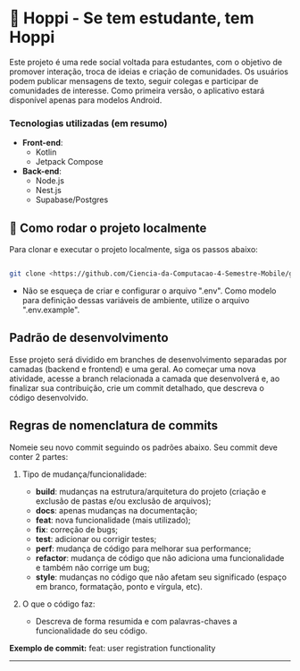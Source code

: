 # 🐇 Hoppi - Se tem estudante, tem Hoppi

Este projeto é uma rede social voltada para estudantes, com o objetivo de promover interação, troca de ideias e criação de comunidades. Os usuários podem publicar mensagens de texto, seguir colegas e participar de comunidades de interesse. Como primeira versão, o aplicativo estará disponível apenas para modelos Android.

### Tecnologias utilizadas (em resumo)

  - **Front-end**:
    - Kotlin
    - Jetpack Compose
  - **Back-end**:
    - Node.js
    - Nest.js
    - Supabase/Postgres

## 🚀 Como rodar o projeto localmente

Para clonar e executar o projeto localmente, siga os passos abaixo:

```bash

git clone <https://github.com/Ciencia-da-Computacao-4-Semestre-Mobile/grupo1_hoppi.git>

```
+ Não se esqueça de criar e configurar o arquivo ".env". Como modelo para definição dessas variáveis de ambiente, utilize o arquivo ".env.example".

## Padrão de desenvolvimento

Esse projeto será dividido em branches de desenvolvimento separadas por camadas (backend e frontend) e uma geral. Ao começar uma nova atividade, acesse a branch relacionada a camada que desenvolverá e, ao finalizar sua contribuição, crie um commit detalhado, que descreva o código desenvolvido.

## Regras de nomenclatura de commits

Nomeie seu novo commit seguindo os padrões abaixo.
Seu commit deve conter 2 partes:

1. Tipo de mudança/funcionalidade:
   - **build**: mudanças na estrutura/arquitetura do projeto (criação e exclusão de pastas e/ou exclusão de arquivos);
   - **docs**: apenas mudanças na documentação;
   - **feat**: nova funcionalidade (mais utilizado);
   - **fix**: correção de bugs;
   - **test**: adicionar ou corrigir testes;
   - **perf**: mudança de código para melhorar sua performance;
   - **refactor**: mudança de código que não adiciona uma funcionalidade e também não corrige um bug;
   - **style**: mudanças no código que não afetam seu significado (espaço em branco, formatação, ponto e vírgula, etc).

3. O que o código faz:
   - Descreva de forma resumida e com palavras-chaves a funcionalidade do seu código.

**Exemplo de commit:**
feat: user registration functionality

---
